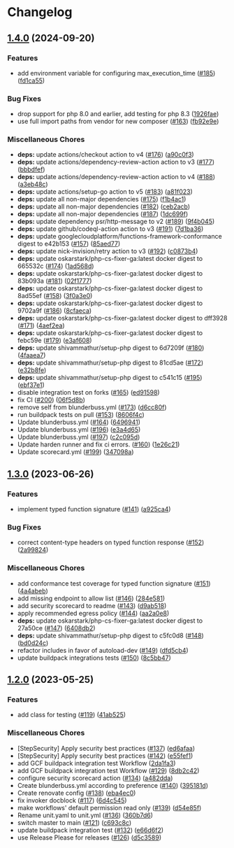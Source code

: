 # Changelog

## [1.4.0](https://github.com/GoogleCloudPlatform/functions-framework-php/compare/v1.3.0...v1.4.0) (2024-09-20)


### Features

* add environment variable for configuring max_execution_time ([#185](https://github.com/GoogleCloudPlatform/functions-framework-php/issues/185)) ([fd1ca55](https://github.com/GoogleCloudPlatform/functions-framework-php/commit/fd1ca55def1bf267caf8ed0bf6ee1625df64abbf))


### Bug Fixes

* drop support for php 8.0 and earlier, add testing for php 8.3 ([1926fae](https://github.com/GoogleCloudPlatform/functions-framework-php/commit/1926fae0ae121f7d19262d86c96e25e9aaa3b394))
* use full import paths from vendor for new composer ([#163](https://github.com/GoogleCloudPlatform/functions-framework-php/issues/163)) ([fb92e9e](https://github.com/GoogleCloudPlatform/functions-framework-php/commit/fb92e9e198dbb71d9d70d7fc199e9981a6a42d26))


### Miscellaneous Chores

* **deps:** update actions/checkout action to v4 ([#176](https://github.com/GoogleCloudPlatform/functions-framework-php/issues/176)) ([a90c0f3](https://github.com/GoogleCloudPlatform/functions-framework-php/commit/a90c0f3393c3fba9c51d86052e8f1d5ed4987f04))
* **deps:** update actions/dependency-review-action action to v3 ([#177](https://github.com/GoogleCloudPlatform/functions-framework-php/issues/177)) ([bbbdfef](https://github.com/GoogleCloudPlatform/functions-framework-php/commit/bbbdfefafd2c791420ca4d0ffb185863003c062a))
* **deps:** update actions/dependency-review-action action to v4 ([#188](https://github.com/GoogleCloudPlatform/functions-framework-php/issues/188)) ([a3eb48c](https://github.com/GoogleCloudPlatform/functions-framework-php/commit/a3eb48c0199a2bc4adbcc6190b95e37a8480de10))
* **deps:** update actions/setup-go action to v5 ([#183](https://github.com/GoogleCloudPlatform/functions-framework-php/issues/183)) ([a81f023](https://github.com/GoogleCloudPlatform/functions-framework-php/commit/a81f0232540711d0a6c022d857f7f45a555ec80d))
* **deps:** update all non-major dependencies ([#175](https://github.com/GoogleCloudPlatform/functions-framework-php/issues/175)) ([f1b4ac1](https://github.com/GoogleCloudPlatform/functions-framework-php/commit/f1b4ac13b75f80384fe5368907a5e629f924462f))
* **deps:** update all non-major dependencies ([#182](https://github.com/GoogleCloudPlatform/functions-framework-php/issues/182)) ([ceb2acb](https://github.com/GoogleCloudPlatform/functions-framework-php/commit/ceb2acb11802229bb7d1ae642925dd3e8ec06ec4))
* **deps:** update all non-major dependencies ([#187](https://github.com/GoogleCloudPlatform/functions-framework-php/issues/187)) ([1dc699f](https://github.com/GoogleCloudPlatform/functions-framework-php/commit/1dc699f9067b25102c6e5acb9719ebdd9c9b554a))
* **deps:** update dependency psr/http-message to v2 ([#189](https://github.com/GoogleCloudPlatform/functions-framework-php/issues/189)) ([9f4b045](https://github.com/GoogleCloudPlatform/functions-framework-php/commit/9f4b04573d15c70e1d25ab8f298f5b8c15c7b744))
* **deps:** update github/codeql-action action to v3 ([#191](https://github.com/GoogleCloudPlatform/functions-framework-php/issues/191)) ([7d1ba36](https://github.com/GoogleCloudPlatform/functions-framework-php/commit/7d1ba3672ec7fc899ddaf9f0c995822555e16786))
* **deps:** update googlecloudplatform/functions-framework-conformance digest to e42b153 ([#157](https://github.com/GoogleCloudPlatform/functions-framework-php/issues/157)) ([85aed77](https://github.com/GoogleCloudPlatform/functions-framework-php/commit/85aed7719107da6c2c932281fcac3f538830cf63))
* **deps:** update nick-invision/retry action to v3 ([#192](https://github.com/GoogleCloudPlatform/functions-framework-php/issues/192)) ([c0873b4](https://github.com/GoogleCloudPlatform/functions-framework-php/commit/c0873b4bf9861f18ec4eeeda62486c67e6cc3736))
* **deps:** update oskarstark/php-cs-fixer-ga:latest docker digest to 665532c ([#174](https://github.com/GoogleCloudPlatform/functions-framework-php/issues/174)) ([1ad568d](https://github.com/GoogleCloudPlatform/functions-framework-php/commit/1ad568dc86f97bc5fe6cde8f4993fade3c3dc859))
* **deps:** update oskarstark/php-cs-fixer-ga:latest docker digest to 83b093a ([#181](https://github.com/GoogleCloudPlatform/functions-framework-php/issues/181)) ([02f1777](https://github.com/GoogleCloudPlatform/functions-framework-php/commit/02f1777308e9c66ecdc52fc9a21f2d713fa93383))
* **deps:** update oskarstark/php-cs-fixer-ga:latest docker digest to 8ad55ef ([#158](https://github.com/GoogleCloudPlatform/functions-framework-php/issues/158)) ([3f0a3e0](https://github.com/GoogleCloudPlatform/functions-framework-php/commit/3f0a3e0019155d34374eae5a5a8594293910b132))
* **deps:** update oskarstark/php-cs-fixer-ga:latest docker digest to 9702a9f ([#186](https://github.com/GoogleCloudPlatform/functions-framework-php/issues/186)) ([8cfaeca](https://github.com/GoogleCloudPlatform/functions-framework-php/commit/8cfaeca80c2174c6130dbb9cb44d6d0d3c19d405))
* **deps:** update oskarstark/php-cs-fixer-ga:latest docker digest to dff3928 ([#171](https://github.com/GoogleCloudPlatform/functions-framework-php/issues/171)) ([4aef2ea](https://github.com/GoogleCloudPlatform/functions-framework-php/commit/4aef2eabe4e85ea131b1bf3aba18d7ed95d1a6b2))
* **deps:** update oskarstark/php-cs-fixer-ga:latest docker digest to febc59e ([#179](https://github.com/GoogleCloudPlatform/functions-framework-php/issues/179)) ([e3af608](https://github.com/GoogleCloudPlatform/functions-framework-php/commit/e3af6084e305ad07b8dde1046d602587ae701f50))
* **deps:** update shivammathur/setup-php digest to 6d7209f ([#180](https://github.com/GoogleCloudPlatform/functions-framework-php/issues/180)) ([4faaea7](https://github.com/GoogleCloudPlatform/functions-framework-php/commit/4faaea7cf011e5c01ea9af54fdbf361364e5341a))
* **deps:** update shivammathur/setup-php digest to 81cd5ae ([#172](https://github.com/GoogleCloudPlatform/functions-framework-php/issues/172)) ([e32b8fe](https://github.com/GoogleCloudPlatform/functions-framework-php/commit/e32b8fe42519d28b369be538489269399bbadc69))
* **deps:** update shivammathur/setup-php digest to c541c15 ([#195](https://github.com/GoogleCloudPlatform/functions-framework-php/issues/195)) ([ebf37e1](https://github.com/GoogleCloudPlatform/functions-framework-php/commit/ebf37e1dc4c1e4a88f06205452efc6b7c4cef5ef))
* disable integration test on forks ([#165](https://github.com/GoogleCloudPlatform/functions-framework-php/issues/165)) ([ed91598](https://github.com/GoogleCloudPlatform/functions-framework-php/commit/ed9159810386612c51b416daacc77d510b550741))
* fix CI ([#200](https://github.com/GoogleCloudPlatform/functions-framework-php/issues/200)) ([06f5d8b](https://github.com/GoogleCloudPlatform/functions-framework-php/commit/06f5d8b0f2e0675e43ac403065844b6dde5c70b9))
* remove self from blunderbuss.yml ([#173](https://github.com/GoogleCloudPlatform/functions-framework-php/issues/173)) ([d6cc80f](https://github.com/GoogleCloudPlatform/functions-framework-php/commit/d6cc80f60e9b6b75dfd492007ca6c2dc4de02ffe))
* run buildpack tests on pull ([#153](https://github.com/GoogleCloudPlatform/functions-framework-php/issues/153)) ([8606f4c](https://github.com/GoogleCloudPlatform/functions-framework-php/commit/8606f4c5ca32d5108d977d476bb53265c41d68c4))
* Update blunderbuss.yml ([#164](https://github.com/GoogleCloudPlatform/functions-framework-php/issues/164)) ([6496941](https://github.com/GoogleCloudPlatform/functions-framework-php/commit/649694181b45175a91dd97d932cfdddeef83bdf4))
* Update blunderbuss.yml ([#196](https://github.com/GoogleCloudPlatform/functions-framework-php/issues/196)) ([e3a4d65](https://github.com/GoogleCloudPlatform/functions-framework-php/commit/e3a4d658ab3fd127931818d26aaa3e29c622f40c))
* Update blunderbuss.yml ([#197](https://github.com/GoogleCloudPlatform/functions-framework-php/issues/197)) ([c2c095d](https://github.com/GoogleCloudPlatform/functions-framework-php/commit/c2c095ddbb23da5093c4e85679d2bd1ee7c512fd))
* Update harden runner and fix ci errors. ([#160](https://github.com/GoogleCloudPlatform/functions-framework-php/issues/160)) ([1e26c21](https://github.com/GoogleCloudPlatform/functions-framework-php/commit/1e26c21b0cf7908f50645a86b819fa8eaf5b3d1e))
* Update scorecard.yml ([#199](https://github.com/GoogleCloudPlatform/functions-framework-php/issues/199)) ([347098a](https://github.com/GoogleCloudPlatform/functions-framework-php/commit/347098a608a1e0a173726d0ecc6d40f742b03e82))

## [1.3.0](https://github.com/GoogleCloudPlatform/functions-framework-php/compare/v1.2.0...v1.3.0) (2023-06-26)


### Features

* implement typed function signature ([#141](https://github.com/GoogleCloudPlatform/functions-framework-php/issues/141)) ([a925ca4](https://github.com/GoogleCloudPlatform/functions-framework-php/commit/a925ca45efce9a99ea3420a542514757107d6ef3))


### Bug Fixes

* correct content-type headers on typed function response ([#152](https://github.com/GoogleCloudPlatform/functions-framework-php/issues/152)) ([2a99824](https://github.com/GoogleCloudPlatform/functions-framework-php/commit/2a99824f547d5407bbe639753ee97249b0b2de6f))


### Miscellaneous Chores

* add conformance test coverage for typed function signature ([#151](https://github.com/GoogleCloudPlatform/functions-framework-php/issues/151)) ([4a4abeb](https://github.com/GoogleCloudPlatform/functions-framework-php/commit/4a4abebd95f1368bcef3da18087f197482907111))
* add missing endpoint to allow list ([#146](https://github.com/GoogleCloudPlatform/functions-framework-php/issues/146)) ([284e581](https://github.com/GoogleCloudPlatform/functions-framework-php/commit/284e5812f2eac0514e1d974d7f62c37b6611548d))
* add security scorecard to readme ([#143](https://github.com/GoogleCloudPlatform/functions-framework-php/issues/143)) ([d9ab518](https://github.com/GoogleCloudPlatform/functions-framework-php/commit/d9ab518fd8d86a439c2312e5d584ec5af336b485))
* apply recommended egress policy ([#144](https://github.com/GoogleCloudPlatform/functions-framework-php/issues/144)) ([aa2a0e8](https://github.com/GoogleCloudPlatform/functions-framework-php/commit/aa2a0e87484974a7e997c7b2a831dd496b2b05bd))
* **deps:** update oskarstark/php-cs-fixer-ga:latest docker digest to 27a50ce ([#147](https://github.com/GoogleCloudPlatform/functions-framework-php/issues/147)) ([6408db2](https://github.com/GoogleCloudPlatform/functions-framework-php/commit/6408db2bce395f5613d0eadb26c401e77cf816eb))
* **deps:** update shivammathur/setup-php digest to c5fc0d8 ([#148](https://github.com/GoogleCloudPlatform/functions-framework-php/issues/148)) ([bd0d24c](https://github.com/GoogleCloudPlatform/functions-framework-php/commit/bd0d24c545bb514a1d1837f033900860a74c9d5a))
* refactor includes in favor of autoload-dev ([#149](https://github.com/GoogleCloudPlatform/functions-framework-php/issues/149)) ([dfd5cb4](https://github.com/GoogleCloudPlatform/functions-framework-php/commit/dfd5cb4499ab1e9adfe3d94c10bc6daa81ca29ef))
* update buildpack integrations tests ([#150](https://github.com/GoogleCloudPlatform/functions-framework-php/issues/150)) ([8c5bb47](https://github.com/GoogleCloudPlatform/functions-framework-php/commit/8c5bb471254d9e62d81ebe6e7dbc5e0728863acf))

## [1.2.0](https://github.com/GoogleCloudPlatform/functions-framework-php/compare/v1.1.0...v1.2.0) (2023-05-25)


### Features

* add class for testing ([#119](https://github.com/GoogleCloudPlatform/functions-framework-php/issues/119)) ([41ab525](https://github.com/GoogleCloudPlatform/functions-framework-php/commit/41ab52514051df9976285fa788a7e7239dec7715))


### Miscellaneous Chores

* [StepSecurity] Apply security best practices ([#137](https://github.com/GoogleCloudPlatform/functions-framework-php/issues/137)) ([ed6afaa](https://github.com/GoogleCloudPlatform/functions-framework-php/commit/ed6afaad643862d9a0912ca2539fa4f1de0c4ecc))
* [StepSecurity] Apply security best practices ([#142](https://github.com/GoogleCloudPlatform/functions-framework-php/issues/142)) ([e55fef1](https://github.com/GoogleCloudPlatform/functions-framework-php/commit/e55fef1caf138837a2ca004bdd7498d92d311701))
* add GCF buildpack integration test Workflow ([2da1fa3](https://github.com/GoogleCloudPlatform/functions-framework-php/commit/2da1fa3ef34f632aa4179adef830972a5223b572))
* add GCF buildpack integration test Workflow ([#129](https://github.com/GoogleCloudPlatform/functions-framework-php/issues/129)) ([8db2c42](https://github.com/GoogleCloudPlatform/functions-framework-php/commit/8db2c426cd0c0e4ae32abfe62b2dbf9f73b0b013))
* configure security scorecard action ([#134](https://github.com/GoogleCloudPlatform/functions-framework-php/issues/134)) ([a482dda](https://github.com/GoogleCloudPlatform/functions-framework-php/commit/a482dda7017043ca41eefa6d4966fff8e8b08cff))
* Create blunderbuss.yml according to preference ([#140](https://github.com/GoogleCloudPlatform/functions-framework-php/issues/140)) ([395181d](https://github.com/GoogleCloudPlatform/functions-framework-php/commit/395181ded7bbd17c59112c52308848901a82f80f))
* Create renovate config ([#138](https://github.com/GoogleCloudPlatform/functions-framework-php/issues/138)) ([eba4ec0](https://github.com/GoogleCloudPlatform/functions-framework-php/commit/eba4ec09578131bfad90318b23cad364d21ab931))
* fix invoker docblock ([#117](https://github.com/GoogleCloudPlatform/functions-framework-php/issues/117)) ([6d4c545](https://github.com/GoogleCloudPlatform/functions-framework-php/commit/6d4c545183d4c2eb9d89d981904b488c377acd4a))
* make workflows' default permission read only ([#139](https://github.com/GoogleCloudPlatform/functions-framework-php/issues/139)) ([d54e85f](https://github.com/GoogleCloudPlatform/functions-framework-php/commit/d54e85f0c211c77c6de6c13c5f5dc921578b7d65))
* Rename unit.yaml to unit.yml ([#136](https://github.com/GoogleCloudPlatform/functions-framework-php/issues/136)) ([360b7d6](https://github.com/GoogleCloudPlatform/functions-framework-php/commit/360b7d6605077f2977539e9d8b3455df44847ad3))
* switch master to main ([#121](https://github.com/GoogleCloudPlatform/functions-framework-php/issues/121)) ([c693c8c](https://github.com/GoogleCloudPlatform/functions-framework-php/commit/c693c8c77166fab1fa88a8d47d3fb60768dc3c11))
* update buildpack integration test ([#132](https://github.com/GoogleCloudPlatform/functions-framework-php/issues/132)) ([e66d6f2](https://github.com/GoogleCloudPlatform/functions-framework-php/commit/e66d6f20b166f5ae9d216051aacdc7f39815568a))
* use Release Please for releases ([#126](https://github.com/GoogleCloudPlatform/functions-framework-php/issues/126)) ([d5c3589](https://github.com/GoogleCloudPlatform/functions-framework-php/commit/d5c3589012e2daeba963576eaf3748a7b4622b0f))
